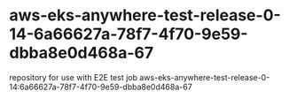 # aws-eks-anywhere-test-release-0-14-6a66627a-78f7-4f70-9e59-dbba8e0d468a-67
repository for use with E2E test job aws-eks-anywhere-test-release-0-14:6a66627a-78f7-4f70-9e59-dbba8e0d468a-67
